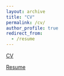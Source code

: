 ```yaml
---
layout: archive
title: "CV"
permalink: /cv/
author_profile: true
redirect_from:
  - /resume
---
```


[CV](https://wanchichen.github.io/pdf/PhD_cv.pdf)

[Resume](https://wanchichen.github.io/pdf/PhD_resume-1.pdf)
